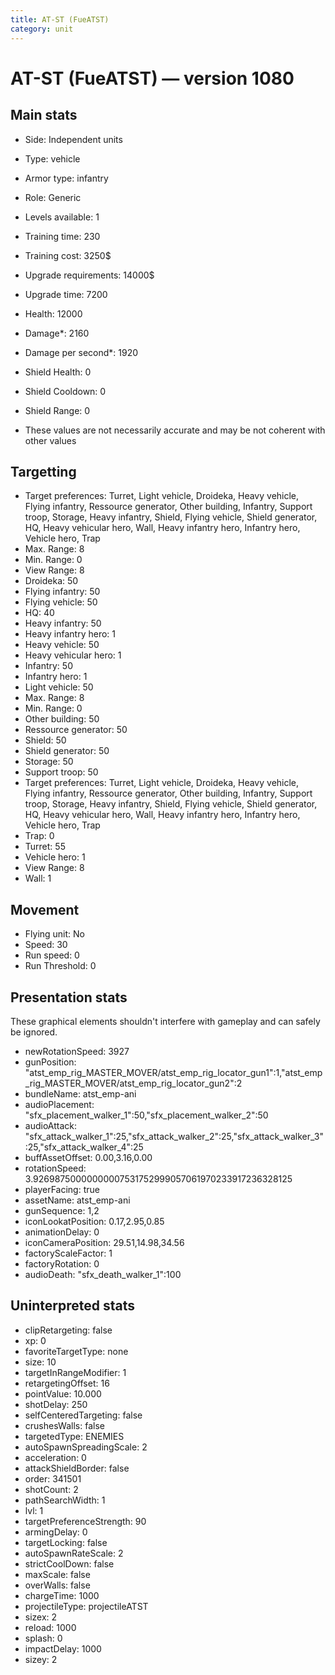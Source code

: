```yaml
---
title: AT-ST (FueATST)
category: unit
---
```


# AT-ST (FueATST) — version 1080

## Main stats

  * Side: Independent units
  * Type: vehicle
  * Armor type: infantry
  * Role: Generic
  * Levels available: 1
  * Training time: 230
  * Training cost: 3250$
  * Upgrade requirements: 14000$
  * Upgrade time: 7200
  * Health: 12000
  * Damage*: 2160
  * Damage per second*: 1920
  * Shield Health: 0
  * Shield Cooldown: 0
  * Shield Range: 0

* These values are not necessarily accurate and may be not coherent with other values

## Targetting

  * Target preferences: Turret, Light vehicle, Droideka, Heavy vehicle, Flying infantry, Ressource generator, Other building, Infantry, Support troop, Storage, Heavy infantry, Shield, Flying vehicle, Shield generator, HQ, Heavy vehicular hero, Wall, Heavy infantry hero, Infantry hero, Vehicle hero, Trap
  * Max. Range: 8
  * Min. Range: 0
  * View Range: 8
  * Droideka: 50
  * Flying infantry: 50
  * Flying vehicle: 50
  * HQ: 40
  * Heavy infantry: 50
  * Heavy infantry hero: 1
  * Heavy vehicle: 50
  * Heavy vehicular hero: 1
  * Infantry: 50
  * Infantry hero: 1
  * Light vehicle: 50
  * Max. Range: 8
  * Min. Range: 0
  * Other building: 50
  * Ressource generator: 50
  * Shield: 50
  * Shield generator: 50
  * Storage: 50
  * Support troop: 50
  * Target preferences: Turret, Light vehicle, Droideka, Heavy vehicle, Flying infantry, Ressource generator, Other building, Infantry, Support troop, Storage, Heavy infantry, Shield, Flying vehicle, Shield generator, HQ, Heavy vehicular hero, Wall, Heavy infantry hero, Infantry hero, Vehicle hero, Trap
  * Trap: 0
  * Turret: 55
  * Vehicle hero: 1
  * View Range: 8
  * Wall: 1

## Movement

  * Flying unit: No
  * Speed: 30
  * Run speed: 0
  * Run Threshold: 0

## Presentation stats

These graphical elements shouldn't interfere with gameplay and can safely be ignored.

  * newRotationSpeed: 3927
  * gunPosition: "atst_emp_rig_MASTER_MOVER/atst_emp_rig_locator_gun1":1,"atst_emp_rig_MASTER_MOVER/atst_emp_rig_locator_gun2":2
  * bundleName: atst_emp-ani
  * audioPlacement: "sfx_placement_walker_1":50,"sfx_placement_walker_2":50
  * audioAttack: "sfx_attack_walker_1":25,"sfx_attack_walker_2":25,"sfx_attack_walker_3":25,"sfx_attack_walker_4":25
  * buffAssetOffset: 0.00,3.16,0.00
  * rotationSpeed: 3.92698750000000007531752999057061970233917236328125
  * playerFacing: true
  * assetName: atst_emp-ani
  * gunSequence: 1,2
  * iconLookatPosition: 0.17,2.95,0.85
  * animationDelay: 0
  * iconCameraPosition: 29.51,14.98,34.56
  * factoryScaleFactor: 1
  * factoryRotation: 0
  * audioDeath: "sfx_death_walker_1":100

## Uninterpreted stats

  * clipRetargeting: false
  * xp: 0
  * favoriteTargetType: none
  * size: 10
  * targetInRangeModifier: 1
  * retargetingOffset: 16
  * pointValue: 10.000
  * shotDelay: 250
  * selfCenteredTargeting: false
  * crushesWalls: false
  * targetedType: ENEMIES
  * autoSpawnSpreadingScale: 2
  * acceleration: 0
  * attackShieldBorder: false
  * order: 341501
  * shotCount: 2
  * pathSearchWidth: 1
  * lvl: 1
  * targetPreferenceStrength: 90
  * armingDelay: 0
  * targetLocking: false
  * autoSpawnRateScale: 2
  * strictCoolDown: false
  * maxScale: false
  * overWalls: false
  * chargeTime: 1000
  * projectileType: projectileATST
  * sizex: 2
  * reload: 1000
  * splash: 0
  * impactDelay: 1000
  * sizey: 2

